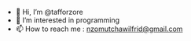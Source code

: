 - 👋 Hi, I’m @tafforzore
- 👀 I’m interested in programming
- 📫 How to reach me :  nzomutchawilfrid@gmail.com
   
<!---     
Tafforzore/Taforzore is a ✨ english

I am a freelance backend developer with other frontend knowledge. 
currently I am specializing in the frontend by seeking to become a fullstack developer.
 I really like programming and I spend most of my time programming. 
For any project  or information  contact me at nzomutchawilfrid@gmail.com   
--->  
